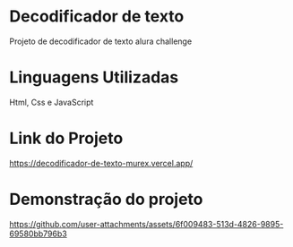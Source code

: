 # Decodificador de texto
Projeto de decodificador de texto alura challenge

# Linguagens Utilizadas
Html, Css e JavaScript

# Link do Projeto
https://decodificador-de-texto-murex.vercel.app/

# Demonstração do projeto
https://github.com/user-attachments/assets/6f009483-513d-4826-9895-69580bb796b3
